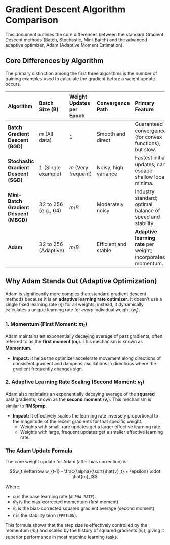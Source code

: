 # Gradient Descent Algorithm Comparison

This document outlines the core differences between the standard Gradient Descent methods (Batch, Stochastic, Mini-Batch) and the advanced adaptive optimizer, Adam (Adaptive Moment Estimation).

## Core Differences by Algorithm

The primary distinction among the first three algorithms is the number of training examples used to calculate the gradient before a weight update occurs.

| Algorithm | Batch Size (B) | Weight Updates per Epoch | Convergence Path | Primary Feature |
| :--- | :--- | :--- | :--- | :--- |
| **Batch Gradient Descent (BGD)** | $m$ (All data) | 1 | Smooth and direct | Guaranteed convergence (for convex functions), but slow. |
| **Stochastic Gradient Descent (SGD)** | 1 (Single example) | $m$ (Very frequent) | Noisy, high variance | Fastest initial updates; can escape shallow local minima. |
| **Mini-Batch Gradient Descent (MBGD)** | 32 to 256 (e.g., 64) | $m/B$ | Moderately noisy | Industry standard; optimal balance of speed and stability. |
| **Adam** | 32 to 256 (Adaptive) | $m/B$ | Efficient and stable | **Adaptive learning rate** per weight; incorporates momentum. |

## Why Adam Stands Out (Adaptive Optimization)

Adam is significantly more complex than standard gradient descent methods because it is an **adaptive learning rate optimizer**. It doesn't use a single fixed learning rate ($\eta$) for all weights; instead, it dynamically calculates a unique learning rate for *every* individual weight ($w_j$).

### 1. Momentum (First Moment: $m_t$)

Adam maintains an exponentially decaying average of past gradients, often referred to as the **first moment** ($\mathbf{m}_t$). This mechanism is known as **Momentum**.

* **Impact:** It helps the optimizer accelerate movement along directions of consistent gradient and dampens oscillations in directions where the gradient frequently changes sign.

### 2. Adaptive Learning Rate Scaling (Second Moment: $v_t$)

Adam also maintains an exponentially decaying average of the **squared** past gradients, known as the **second moment** ($\mathbf{v}_t$). This mechanism is similar to **RMSprop**.

* **Impact:** It effectively scales the learning rate inversely proportional to the magnitude of the recent gradients for that specific weight.
    * Weights with small, rare updates get a larger effective learning rate.
    * Weights with large, frequent updates get a smaller effective learning rate.

### The Adam Update Formula

The core weight update for Adam (after bias correction) is:

$$w_t \leftarrow w_{t-1} - \frac{\alpha}{\sqrt{\hat{v}_t} + \epsilon} \cdot \hat{m}_t$$

Where:
* $\alpha$ is the base learning rate (`ALPHA_RATE`).
* $\hat{m}_t$ is the bias-corrected momentum (first moment).
* $\hat{v}_t$ is the bias-corrected squared gradient average (second moment).
* $\epsilon$ is the stability term (`EPSILON`).

This formula shows that the step size is effectively controlled by the momentum ($\hat{m}_t$) and scaled by the history of squared gradients ($\hat{v}_t$), giving it superior performance in most machine learning tasks.